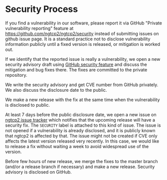 # Security Process

If you find a vulnerability in our software, please report it via
GitHub "Private vulnerability reporting" feature at
https://github.com/ngtcp2/ngtcp2/security instead of submitting issues
on github issue page.  It is a standard practice not to disclose
vulnerability information publicly until a fixed version is released,
or mitigation is worked out.

If we identify that the reported issue is really a vulnerability, we
open a new security advisory draft using [GitHub security
feature](https://github.com/ngtcp2/ngtcp2/security) and discuss the
mitigation and bug fixes there.  The fixes are committed to the
private repository.

We write the security advisory and get CVE number from GitHub
privately.  We also discuss the disclosure date to the public.

We make a new release with the fix at the same time when the
vulnerability is disclosed to public.

At least 7 days before the public disclosure date, we open a new issue
on [ngtcp2 issue tracker](https://github.com/ngtcp2/ngtcp2/issues)
which notifies that the upcoming release will have a security fix.
The `SECURITY` label is attached to this kind of issue.  The issue is
not opened if a vulnerability is already disclosed, and it is publicly
known that ngtcp2 is affected by that.  The issue might not be created
if CVE only affects the latest version released very recently.  In
this case, we would like to release a fix without waiting a week to
avoid widespread use of the version.

Before few hours of new release, we merge the fixes to the master
branch (and/or a release branch if necessary) and make a new release.
Security advisory is disclosed on GitHub.
